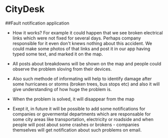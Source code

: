 # CityDesk
##Fault notification application
     
- How it works? For example it could happen that we see broken electrical links which were not fixed for several days. Perhaps company responsible for it even don't knews nothing about this accident. We could make some photos of that links and post it in our app having typed some text, and marked it on the map.

- All posts about breakdowns will be shown on the map and people could observe the problem sloving from their devices.

- Also such methode of informating will help to identify damage after some hurricanes or storms (broken trees, bus stops etc) and also it will give understanding of how huge the problem is.

- When the problem is solved, it will disappear from the map

- Exept it, in future it will be possible to add some notifications for companies or govermental departments which are responsable for some city areas like transportation, electricity or roadside and when people will post about some crashes or brokens - companies themselves will get notification about such problems on email.

